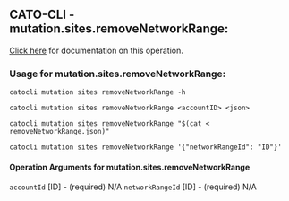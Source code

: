 
## CATO-CLI - mutation.sites.removeNetworkRange:
[Click here](https://api.catonetworks.com/documentation/#mutation-removeNetworkRange) for documentation on this operation.

### Usage for mutation.sites.removeNetworkRange:

`catocli mutation sites removeNetworkRange -h`

`catocli mutation sites removeNetworkRange <accountID> <json>`

`catocli mutation sites removeNetworkRange "$(cat < removeNetworkRange.json)"`

`catocli mutation sites removeNetworkRange '{"networkRangeId": "ID"}'`

#### Operation Arguments for mutation.sites.removeNetworkRange ####
`accountId` [ID] - (required) N/A 
`networkRangeId` [ID] - (required) N/A 
